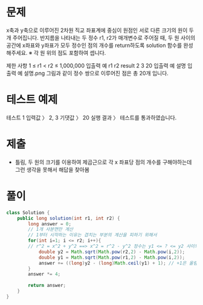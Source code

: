 # 문제
x축과 y축으로 이루어진 2차원 직교 좌표계에 중심이 원점인 서로 다른 크기의 원이 두 개 주어집니다. 반지름을 나타내는 두 정수 r1, r2가 매개변수로 주어질 때, 두 원 사이의 공간에 x좌표와 y좌표가 모두 정수인 점의 개수를 return하도록 solution 함수를 완성해주세요.
※ 각 원 위의 점도 포함하여 셉니다.

제한 사항
1 ≤ r1 < r2 ≤ 1,000,000
입출력 예
r1	r2	result
2	3	20
입출력 예 설명
입출력 예 설명.png
그림과 같이 정수 쌍으로 이루어진 점은 총 20개 입니다.

# 테스트 예제
테스트 1
입력값 〉	2, 3
기댓값 〉	20
실행 결과 〉	테스트를 통과하였습니다.

# 제출
- 틀림, 두 원의 크기를 이용하여 제곱근으로 각 x 좌표당 점의 개수를 구해야하는데 그런 생각을 못해서 해답을 찾아봄

# 풀이
```java
class Solution {
    public long solution(int r1, int r2) {
        long answer = 0;
        // 1개 사분면만 계산
		// 1부터 시작하는 이유는 겹치는 부분의 계산을 피하기 위해서
        for(int i=1; i <= r2; i++){
		// r^2 = x^2 + y^2 ==> x^2 = r^2 - y^2 정수는 y1 <= ? <= y2 사이의 값이 된다
            double y2 = Math.sqrt(Math.pow(r2,2) - Math.pow(i,2));
            double y1 = Math.sqrt(Math.pow(r1,2) - Math.pow(i,2));
            answer += ((long)y2 - (long)Math.ceil(y1) + 1); // +1은 올림값의 보정값 또한 좌표값이 0이 나와도 그또한 정수기에 포함된다
        }
        answer *= 4;
        
        return answer;
    }
}
```